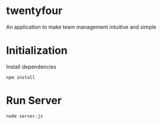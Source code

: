 # twentyfour
An application to make team management intuitive and simple

# Initialization
Install dependencies
```shell
npm install
```

# Run Server
```shell
node server.js
```

